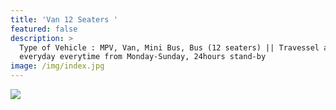 ```yaml
---
title: 'Van 12 Seaters '
featured: false
description: >
  Type of Vehicle : MPV, Van, Mini Bus, Bus (12 seaters) || Travessel available
  everyday everytime from Monday-Sunday, 24hours stand-by
image: /img/index.jpg
---
```

![](/img/indexd.jpg)
